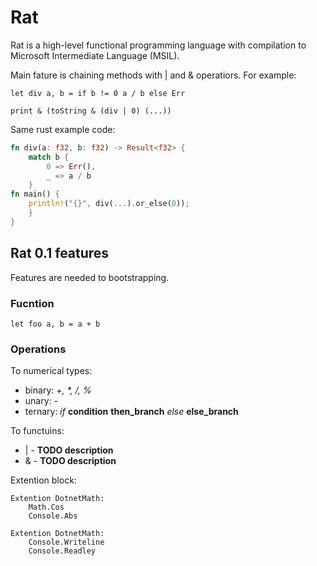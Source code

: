 # Rat

Rat is a high-level functional programming language with compilation to Microsoft Intermediate Language (MSIL). 

Main fature is chaining methods with | and & operatiors. For example:

```Rat
let div a, b = if b != 0 a / b else Err

print & (toString & (div | 0) (...))
```

Same rust example code:

```Rust
fn div(a: f32, b: f32) -> Result<f32> {
    match b {
        0 => Err(),
        _ => a / b
    }
fn main() {
    println!("{}", div(...).or_else(0));
    }
}
```

## Rat 0.1 features

Features are needed to bootstrapping.

### Fucntion

```Rat
let foo a, b = a + b
```

### Operations

To numerical types:

- binary: _+, *, /, %_
- unary: _-_
- ternary: _if_ __condition__ __then_branch__ _else_ __else_branch__

To functuins:

- | - __TODO description__
- & - __TODO description__
  
Extention block:

```Rat
Extention DotnetMath:
    Math.Cos
    Console.Abs

Extention DotnetMath:
    Console.Writeline
    Console.Readley
```
